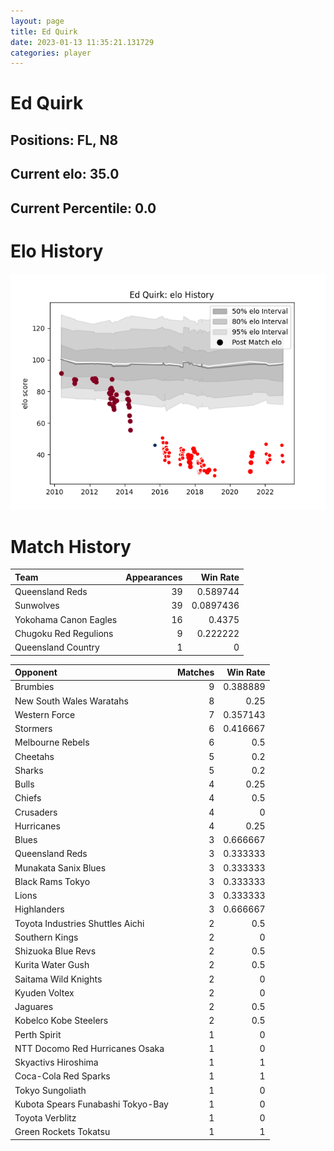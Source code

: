 ```yaml
---  
layout: page  
title: Ed Quirk  
date: 2023-01-13 11:35:21.131729  
categories: player  
---
```

# Ed Quirk

## Positions: FL, N8

## Current elo: 35.0

## Current Percentile: 0.0

# Elo History


![elo history](history_EdQuirk.png)
# Match History


| Team                  |   Appearances |   Win Rate |
|:----------------------|--------------:|-----------:|
| Queensland Reds       |            39 |  0.589744  |
| Sunwolves             |            39 |  0.0897436 |
| Yokohama Canon Eagles |            16 |  0.4375    |
| Chugoku Red Regulions |             9 |  0.222222  |
| Queensland Country    |             1 |  0         |

| Opponent                          |   Matches |   Win Rate |
|:----------------------------------|----------:|-----------:|
| Brumbies                          |         9 |   0.388889 |
| New South Wales Waratahs          |         8 |   0.25     |
| Western Force                     |         7 |   0.357143 |
| Stormers                          |         6 |   0.416667 |
| Melbourne Rebels                  |         6 |   0.5      |
| Cheetahs                          |         5 |   0.2      |
| Sharks                            |         5 |   0.2      |
| Bulls                             |         4 |   0.25     |
| Chiefs                            |         4 |   0.5      |
| Crusaders                         |         4 |   0        |
| Hurricanes                        |         4 |   0.25     |
| Blues                             |         3 |   0.666667 |
| Queensland Reds                   |         3 |   0.333333 |
| Munakata Sanix Blues              |         3 |   0.333333 |
| Black Rams Tokyo                  |         3 |   0.333333 |
| Lions                             |         3 |   0.333333 |
| Highlanders                       |         3 |   0.666667 |
| Toyota Industries Shuttles Aichi  |         2 |   0.5      |
| Southern Kings                    |         2 |   0        |
| Shizuoka Blue Revs                |         2 |   0.5      |
| Kurita Water Gush                 |         2 |   0.5      |
| Saitama Wild Knights              |         2 |   0        |
| Kyuden Voltex                     |         2 |   0        |
| Jaguares                          |         2 |   0.5      |
| Kobelco Kobe Steelers             |         2 |   0.5      |
| Perth Spirit                      |         1 |   0        |
| NTT Docomo Red Hurricanes Osaka   |         1 |   0        |
| Skyactivs Hiroshima               |         1 |   1        |
| Coca-Cola Red Sparks              |         1 |   1        |
| Tokyo Sungoliath                  |         1 |   0        |
| Kubota Spears Funabashi Tokyo-Bay |         1 |   0        |
| Toyota Verblitz                   |         1 |   0        |
| Green Rockets Tokatsu             |         1 |   1        |